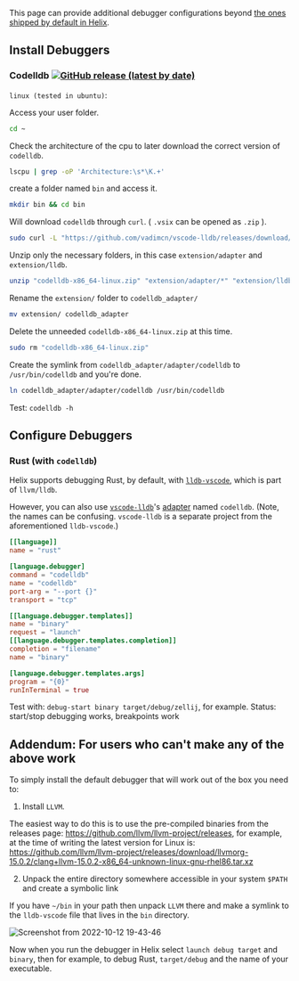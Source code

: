 This page can provide additional debugger configurations beyond [the ones shipped by default in Helix](https://github.com/helix-editor/helix/blob/master/languages.toml).

## Install Debuggers
### Codelldb [![GitHub release (latest by date)](https://img.shields.io/github/v/release/vadimcn/vscode-lldb)](https://github.com/vadimcn/vscode-lldb/releases/)
`linux (tested in ubuntu)`: 

Access your user folder.
```sh
cd ~
```

Check the architecture of the cpu to later download the correct version of `codelldb`.
```sh
lscpu | grep -oP 'Architecture:\s*\K.+'
```

create a folder named `bin` and access it.
```sh
mkdir bin && cd bin
```

Will download `codelldb` through `curl`. ( `.vsix` can be opened as `.zip` ).
```sh
sudo curl -L "https://github.com/vadimcn/vscode-lldb/releases/download/v1.7.0/codelldb-x86_64-linux.vsix" -o "codelldb-x86_64-linux.zip"
```

Unzip only the necessary folders, in this case `extension/adapter` and `extension/lldb`.
```sh
unzip "codelldb-x86_64-linux.zip" "extension/adapter/*" "extension/lldb/*"
```

Rename the `extension/` folder to `codelldb_adapter/`
```sh
mv extension/ codelldb_adapter
```

Delete the unneeded `codelldb-x86_64-linux.zip` at this time.
```sh
sudo rm "codelldb-x86_64-linux.zip"
```

Create the symlink from `codelldb_adapter/adapter/codelldb` to `/usr/bin/codelldb` and you're done.
```sh
ln codelldb_adapter/adapter/codelldb /usr/bin/codelldb
```

Test: `codelldb -h`

## Configure Debuggers
### Rust (with `codelldb`)

Helix supports debugging Rust, by default, with [`lldb-vscode`](https://github.com/llvm/llvm-project/tree/main/lldb/tools/lldb-vscode), which is part of `llvm/lldb`.

However, you can also use [`vscode-lldb`](https://github.com/vadimcn/vscode-lldb)'s [adapter](https://github.com/vadimcn/vscode-lldb/tree/master/adapter) named `codelldb`. (Note, the names can be confusing. `vscode-lldb` is a separate project from the aforementioned `lldb-vscode`.)

```toml
[[language]]
name = "rust"

[language.debugger]
command = "codelldb"
name = "codelldb"
port-arg = "--port {}"
transport = "tcp"

[[language.debugger.templates]]
name = "binary"
request = "launch"
[[language.debugger.templates.completion]]
completion = "filename"
name = "binary"

[language.debugger.templates.args]
program = "{0}"
runInTerminal = true
```

Test with: `debug-start binary target/debug/zellij`, for example.
Status: start/stop debugging works, breakpoints work

## Addendum: For users who can't make any of the above work

To simply install the default debugger that will work out of the box you need to:

1. Install `LLVM`.

The easiest way to do this is to use the pre-compiled binaries from the releases page: https://github.com/llvm/llvm-project/releases, for example, at the time of writing the latest version for Linux is: https://github.com/llvm/llvm-project/releases/download/llvmorg-15.0.2/clang+llvm-15.0.2-x86_64-unknown-linux-gnu-rhel86.tar.xz

2. Unpack the entire directory somewhere accessible in your system `$PATH` and create a symbolic link

If you have `~/bin` in your path then unpack `LLVM` there and make a symlink to the `lldb-vscode` file that lives in the `bin` directory.

![Screenshot from 2022-10-12 19-43-46](https://user-images.githubusercontent.com/12832280/195423210-fea5970c-9453-4a8d-8acc-b0cfd5d626e6.png)

Now when you run the debugger in Helix select `launch debug target` and `binary`, then for example, to debug Rust, `target/debug` and the name of your executable.